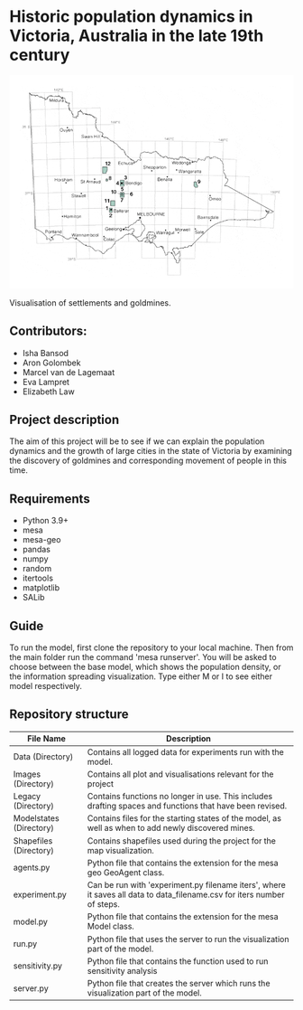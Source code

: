 # Historic population dynamics in Victoria, Australia in the late 19th century


<p align="center">
  <img src="/Images/map-victoria-goldfields.gif" />
  <figcaption>Visualisation of settlements and goldmines.</figcaption>
</p>

## Contributors:

* Isha Bansod
* Aron Golombek
* Marcel van de Lagemaat
* Eva Lampret
* Elizabeth Law 

## Project description
The aim of this project will be to see if we can explain the population dynamics and the growth of large cities in the state of Victoria by examining the discovery of goldmines and corresponding movement of people in this time.

## Requirements
* Python 3.9+
* mesa
* mesa-geo
* pandas
* numpy
* random
* itertools
* matplotlib
* SALib

## Guide
To run the model, first clone the repository to your local machine. Then from the main folder run the command 'mesa runserver'. You will be asked to choose between the base model, which shows the population density, or the information spreading visualization. Type either M or I to see either model respectively. 


## Repository structure


| File Name           | Description                                                                                                                                                                                          |
|---------------------|------------------------------------------------------------------------------------------------------------------------------------------------------------------------------------------------------|
|Data (Directory)| Contains all logged data for experiments run with the model.|
|Images (Directory)| Contains all plot and visualisations relevant for the project|
|Legacy (Directory)| Contains functions no longer in use. This includes drafting spaces and functions that have been revised.|
|Modelstates (Directory)| Contains files for the starting states of the model, as well as when to add newly discovered mines. |
|Shapefiles (Directory)| Contains shapefiles used during the project for the map visualization. | 
|agents.py | Python file that contains the extension for the mesa geo GeoAgent class. | 
|experiment.py | Can be run with 'experiment.py filename iters', where it saves all data to data_filename.csv for iters number of steps. | 
|model.py | Python file that contains the extension for the mesa Model class. | 
|run.py | Python file that uses the server to run the visualization part of the model. |
|sensitivity.py | Python file that contains the function used to run sensitivity analysis | 
|server.py | Python file that creates the server which runs the visualization part of the model. | 
